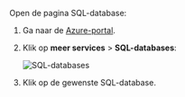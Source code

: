 
Open de pagina SQL-database:

1.  Ga naar de [Azure-portal](https://portal.azure.com).
2.  Klik op **meer services** > **SQL-databases**:

    ![SQL-databases](./media/sql-database-browse-to-database/browse-to-database.png)

3.  Klik op de gewenste SQL-database.